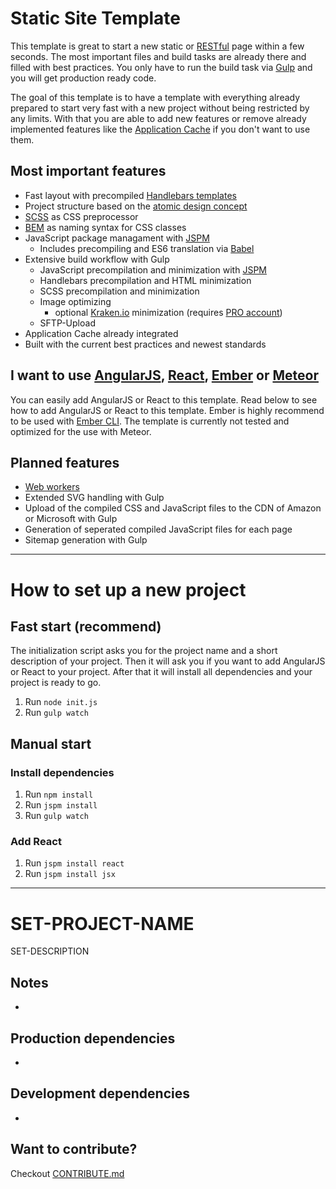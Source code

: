 Static Site Template
===
This template is great to start a new static or [RESTful](http://en.wikipedia.org/wiki/Representational_state_transfer) page within a few seconds. The most important files and build tasks are already there and filled with best practices. You only have to run the build task via [Gulp](http://gulpjs.com/) and you will get production ready code.

The goal of this template is to have a template with everything already prepared to start very fast with a new project without being restricted by any limits. With that you are able to add new features or remove already implemented features like the [Application Cache](http://www.html5rocks.com/en/tutorials/appcache/beginner/) if you don't want to use them.

Most important features
---
* Fast layout with precompiled [Handlebars templates](http://handlebarsjs.com/)
* Project structure based on the [atomic design concept](http://patternlab.io/about.html)
* [SCSS](http://sass-lang.com/) as CSS preprocessor
* [BEM](http://csswizardry.com/2013/01/mindbemding-getting-your-head-round-bem-syntax/) as naming syntax for CSS classes
* JavaScript package managament with [JSPM](http://jspm.io/)
    + Includes precompiling and ES6 translation via [Babel](https://babeljs.io/)
* Extensive build workflow with Gulp
    + JavaScript precompilation and minimization with [JSPM](http://jspm.io/)
    + Handlebars precompilation and HTML minimization
    + SCSS precompilation and minimization
    + Image optimizing
        - optional [Kraken.io](https://kraken.io/) minimization (requires [PRO account](https://kraken.io/pro))
    + SFTP-Upload
* Application Cache already integrated
* Built with the current best practices and newest standards

I want to use [AngularJS](https://angularjs.org/), [React](https://facebook.github.io/react/), [Ember](http://emberjs.com/) or [Meteor](https://www.meteor.com/)
---
You can easily add AngularJS or React to this template. Read below to see how to add AngularJS or React to this template. Ember is highly recommend to be used with [Ember CLI](http://www.ember-cli.com/). The template is currently not tested and optimized for the use with Meteor.

Planned features
---
* [Web workers](http://www.html5rocks.com/en/tutorials/workers/basics/)
* Extended SVG handling with Gulp
* Upload of the compiled CSS and JavaScript files to the CDN of Amazon or Microsoft with Gulp
* Generation of seperated compiled JavaScript files for each page
* Sitemap generation with Gulp

---

How to set up a new project
===

Fast start (recommend)
---
The initialization script asks you for the project name and a short description of your project. Then it will ask you if you want to add AngularJS or React to your project. After that it will install all dependencies and your project is ready to go.

1. Run `node init.js`
1. Run `gulp watch`

Manual start
---

### Install dependencies
1. Run `npm install`
1. Run `jspm install`
1. Run `gulp watch`

### Add React
1. Run `jspm install react`
1. Run `jspm install jsx`

---

SET-PROJECT-NAME
===
SET-DESCRIPTION

Notes
---
*

Production dependencies
---
*

Development dependencies
---
*

Want to contribute?
---
Checkout [CONTRIBUTE.md](./CONTRIBUTE.md)
